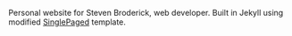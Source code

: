 Personal website for Steven Broderick, web developer. Built in Jekyll using modified [SinglePaged](github.com/t413/SinglePaged) template.